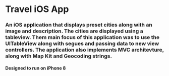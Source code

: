 # Travel iOS App
### An iOS application that displays preset cities along with an image and description. The cities are displayed using a tableview. Them main focus of this application was to use the UITableView along with segues and passing data to new view controllers. The application also implements MVC architevture, along with Map Kit and Geocoding strings.

#### Designed to run on iPhone 8
